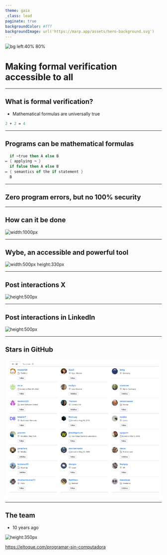 ```yaml
---
theme: gaia
_class: lead
paginate: true
backgroundColor: #fff
backgroundImage: url('https://marp.app/assets/hero-background.svg')
---
```


![bg left:40% 80%](../images/wybe_transparent_background.png)

# Making formal verification accessible to all

---

## What is formal verification?

- Mathematical formulas are universally true

```fs
2 + 2 = 4
```

---

## Programs can be mathematical formulas

```fs
  if ¬true then A else B
↦ { applying ¬ }
  if false then A else B
↦ { semantics of the if statement }
  B
```

---

## Zero program errors, but no 100% security

---

## How can it be done

![width:1000px](../presentation_11_04_2025/agda_proof.png)

---

## Wybe, an accessible and powerful tool

![width:500px height:330px](../images/double_negation.png)

---

## Post interactions X

![height:500px](../presentation_11_04_2025/x_twitter_post.png)

---

## Post interactions in LinkedIn

![height:500px](../presentation_11_04_2025/linkedin_reactions.png)

---

## Stars in GitHub

![height:500px](./stargazers.png)

---

## The team

- 10 years ago

![height:350px](../presentation_11_04_2025/10_years_ago.png)

<https://eltoque.com/programar-sin-computadora>
